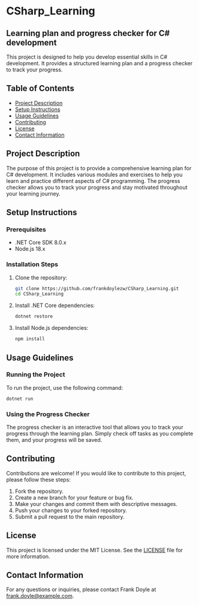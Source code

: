 # CSharp_Learning

## Learning plan and progress checker for C# development

This project is designed to help you develop essential skills in C# development. It provides a structured learning plan and a progress checker to track your progress.

## Table of Contents

- [Project Description](#project-description)
- [Setup Instructions](#setup-instructions)
- [Usage Guidelines](#usage-guidelines)
- [Contributing](#contributing)
- [License](#license)
- [Contact Information](#contact-information)

## Project Description

The purpose of this project is to provide a comprehensive learning plan for C# development. It includes various modules and exercises to help you learn and practice different aspects of C# programming. The progress checker allows you to track your progress and stay motivated throughout your learning journey.

## Setup Instructions

### Prerequisites

- .NET Core SDK 8.0.x
- Node.js 18.x

### Installation Steps

1. Clone the repository:
   ```bash
   git clone https://github.com/frankdoylezw/CSharp_Learning.git
   cd CSharp_Learning
   ```

2. Install .NET Core dependencies:
   ```bash
   dotnet restore
   ```

3. Install Node.js dependencies:
   ```bash
   npm install
   ```

## Usage Guidelines

### Running the Project

To run the project, use the following command:
```bash
dotnet run
```

### Using the Progress Checker

The progress checker is an interactive tool that allows you to track your progress through the learning plan. Simply check off tasks as you complete them, and your progress will be saved.

## Contributing

Contributions are welcome! If you would like to contribute to this project, please follow these steps:

1. Fork the repository.
2. Create a new branch for your feature or bug fix.
3. Make your changes and commit them with descriptive messages.
4. Push your changes to your forked repository.
5. Submit a pull request to the main repository.

## License

This project is licensed under the MIT License. See the [LICENSE](LICENSE) file for more information.

## Contact Information

For any questions or inquiries, please contact Frank Doyle at frank.doyle@example.com.
